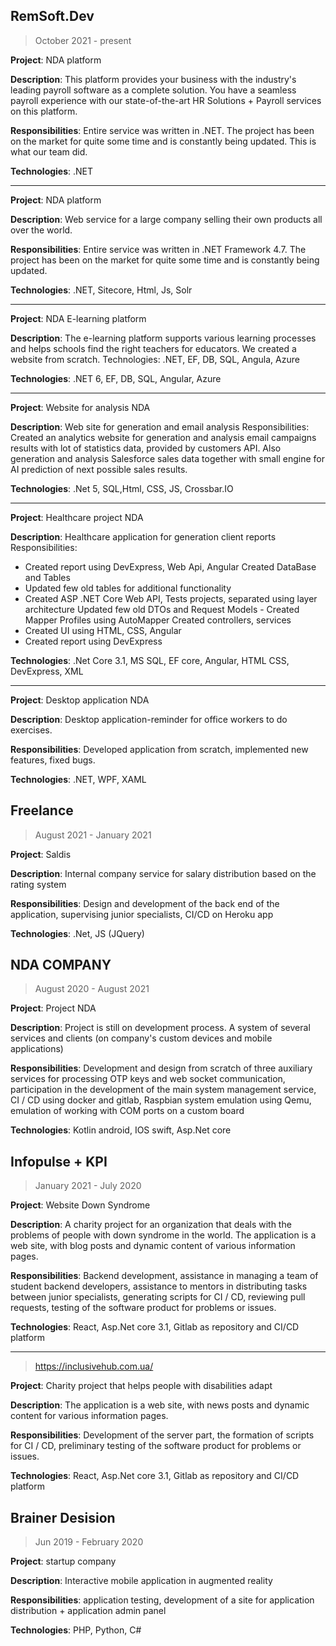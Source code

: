 RemSoft.Dev 
----------------------

> October 2021 - present

**Project**: NDA platform

**Description**: This platform provides your business with the industry's leading payroll software as a complete
solution. You have a seamless payroll experience with our state-of-the-art HR Solutions + Payroll services on
this platform. 

**Responsibilities**: Entire service was written in .NET. The project has been on the market for quite some time
and is constantly being updated. This is what our team did. 

**Technologies**: .NET
______

**Project**: NDA platform

**Description**: Web service for a large company selling their own products all over the world.

**Responsibilities**: Entire service was written in .NET Framework 4.7. The project has been on the market for quite some time
and is constantly being updated.

**Technologies**: .NET, Sitecore, Html, Js, Solr
______
**Project**: NDA E-learning platform

**Description**: The e-learning platform supports various learning processes and helps schools find the right
teachers for educators. We created a website from scratch. Technologies: .NET, EF, DB, SQL, Angula, Azure

**Technologies**: .NET 6, EF, DB, SQL, Angular, Azure

______

**Project**: Website for analysis NDA

**Description**: Web site for generation and email analysis Responsibilities: Created an analytics website for generation and analysis email campaigns results with lot of statistics data, provided by customers API. Also generation and analysis Salesforce sales data together with small engine for AI prediction of next possible sales results. 

**Technologies**: .Net 5, SQL,Html, CSS, JS, Crossbar.IO

_____

**Project**: Healthcare project NDA

**Description**: Healthcare application for generation client reports Responsibilities:
- Created report using DevExpress, Web Api, Angular Created DataBase and Tables
- Updated few old tables for additional functionality
- Created ASP .NET Core Web API, Tests projects, separated using layer architecture Updated few old DTOs and Request Models - Created Mapper Profiles using AutoMapper Created controllers, services
- Created UI using HTML, CSS, Angular
- Created report using DevExpress 

**Technologies**: .Net Core 3.1, MS SQL, EF core, Angular, HTML CSS, DevExpress, XML

____

**Project**: Desktop application NDA

**Description**: Desktop application-reminder for office workers to do exercises.

**Responsibilities**: Developed application from scratch, implemented new features, fixed bugs. 

**Technologies**: .NET, WPF, XAML


Freelance
---
> August 2021 - January 2021

**Project**: Saldis 

**Description**: Internal company service for salary distribution based on the rating system

**Responsibilities**: Design and development of the back end of the application, supervising junior specialists, CI/CD on Heroku app

**Technologies**: .Net, JS (JQuery)


NDA COMPANY
----------------------
> August 2020 - August 2021

**Project**: Project NDA

**Description**: Project is still on development process. A system of several services and clients (on company's custom devices and mobile applications)

**Responsibilities**: Development and design from scratch of three auxiliary services for processing OTP keys and web socket communication, participation in the development of the main system management service, CI / CD using docker and gitlab, Raspbian system emulation using Qemu, emulation of working with COM
ports on a custom board

**Technologies**: Kotlin android, IOS swift, Asp.Net core 

Infopulse + KPI
---
> January 2021 - July 2020

**Project**: Website Down Syndrome 

**Description**: A charity project for an organization that deals with the problems of people with down
syndrome in the world. The application is a web site, with blog posts and dynamic content of various
information pages. 

**Responsibilities**: Backend development, assistance in managing a team of student backend developers, assistance to mentors in distributing tasks between junior specialists, generating scripts for CI / CD, reviewing pull requests, testing of the software product for problems or issues.

**Technologies**: React, Asp.Net core 3.1, Gitlab as repository and CI/CD platform

___
> https://inclusivehub.com.ua/

**Project**: Charity project that helps people with disabilities adapt

**Description**: The application is a web site, with news posts and dynamic content for various information
pages. 

**Responsibilities**: Development of the server part, the formation of scripts for CI / CD, preliminary testing of
the software product for problems or issues. 

**Technologies**: React, Asp.Net core 3.1, Gitlab as repository and CI/CD platform

Brainer Desision
---
> Jun 2019 - February 2020
> 
**Project**: startup company

**Description**: Interactive mobile application in augmented reality

**Responsibilities**: application testing, development of a site for application distribution + application admin
panel

**Technologies**: PHP, Python, C#
